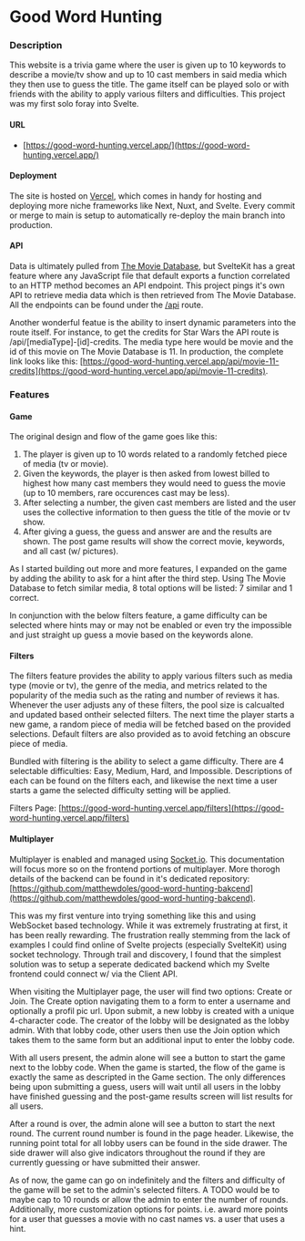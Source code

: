 # Good Word Hunting

### Description

This website is a trivia game where the user is given up to 10 keywords to describe a movie/tv show and up to 10 cast members in said media which they then use to guess the title. The game itself can be played solo or with friends with the ability to apply various filters and difficulties. This project was my first solo foray into Svelte.

#### URL

- [https://good-word-hunting.vercel.app/](https://good-word-hunting.vercel.app/)

#### Deployment

The site is hosted on [Vercel](https://vercel.com/), which comes in handy for hosting and deploying more niche frameworks like Next, Nuxt, and Svelte. Every commit or merge to main is setup to automatically re-deploy the main branch into production.

#### API

Data is ultimately pulled from [The Movie Database](https://developers.themoviedb.org/3), but SvelteKit has a great feature where any JavaScript file that default exports a function correlated to an HTTP method becomes an API endpoint. This project pings it's own API to retrieve media data which is then retrieved from The Movie Database. All the endpoints can be found under the [/api](https://github.com/matthewdoles/good-word-hunting/tree/main/src/routes/api) route.

Another wonderful featue is the ability to insert dynamic parameters into the route itself. For instance, to get the credits for Star Wars the API route is /api/[mediaType]-[id]-credits. The media type here would be movie and the id of this movie on The Movie Database is 11. In production, the complete link looks like this: [https://good-word-hunting.vercel.app/api/movie-11-credits](https://good-word-hunting.vercel.app/api/movie-11-credits).

### Features

#### Game

The original design and flow of the game goes like this:

1. The player is given up to 10 words related to a randomly fetched piece of media (tv or movie).
2. Given the keywords, the player is then asked from lowest billed to highest how many cast members they would need to guess the movie (up to 10 members, rare occurences cast may be less).
3. After selecting a number, the given cast members are listed and the user uses the collective information to then guess the title of the movie or tv show.
4. After giving a guess, the guess and answer are and the results are shown. The post game results will show the correct movie, keywords, and all cast (w/ pictures).

As I started building out more and more features, I expanded on the game by adding the ability to ask for a hint after the third step. Using The Movie Database to fetch similar media, 8 total options will be listed: 7 similar and 1 correct.

In conjunction with the below filters feature, a game difficulty can be selected where hints may or may not be enabled or even try the impossible and just straight up guess a movie based on the keywords alone.

#### Filters

The filters feature provides the ability to apply various filters such as media type (movie or tv), the genre of the media, and metrics related to the popularity of the media such as the rating and number of reviews it has. Whenever the user adjusts any of these filters, the pool size is calcualted and updated based ontheir selected filters. The next time the player starts a new game, a random piece of media will be fetched based on the provided selections. Default filters are also provided as to avoid fetching an obscure piece of media.

Bundled with filtering is the ability to select a game difficulty. There are 4 selectable difficulties: Easy, Medium, Hard, and Impossible. Descriptions of each can be found on the filters each, and likewise the next time a user starts a game the selected difficulty setting will be applied.

Filters Page: [https://good-word-hunting.vercel.app/filters](https://good-word-hunting.vercel.app/filters)

#### Multiplayer

Multiplayer is enabled and managed using [Socket.io](https://socket.io/). This documentation will focus more so on the frontend portions of multiplayer. More thorogh details of the backend can be found in it's dedicated repository: [https://github.com/matthewdoles/good-word-hunting-bakcend](https://github.com/matthewdoles/good-word-hunting-bakcend).

This was my first venture into trying something like this and using WebSocket based technology. While it was extremely frustrating at first, it has been really rewarding. The frustration really stemming from the lack of examples I could find online of Svelte projects (especially SvelteKit) using socket technology. Through trail and discovery, I found that the simplest solution was to setup a seperate dedicated backend which my Svelte frontend could connect w/ via the Client API.

When visiting the Multiplayer page, the user will find two options: Create or Join. The Create option navigating them to a form to enter a username and optionally a profil pic url. Upon submit, a new lobby is created with a unique 4-character code. The creator of the lobby will be designated as the lobby admin. With that lobby code, other users then use the Join option which takes them to the same form but an additional input to enter the lobby code.

With all users present, the admin alone will see a button to start the game next to the lobby code. When the game is started, the flow of the game is exactly the same as descripted in the Game section. The only differences being upon submitting a guess, users will wait until all users in the lobby have finished guessing and the post-game results screen will list results for all users.

After a round is over, the admin alone will see a button to start the next round. The current round number is found in the page header. Likewise, the running point total for all lobby users can be found in the side drawer. The side drawer will also give indicators throughout the round if they are currently guessing or have submitted their answer.

As of now, the game can go on indefinitely and the filters and difficulty of the game will be set to the admin's selected filters. A TODO would be to maybe cap to 10 rounds or allow the admin to enter the number of rounds. Additionally, more customization options for points. i.e. award more points for a user that guesses a movie with no cast names vs. a user that uses a hint.
